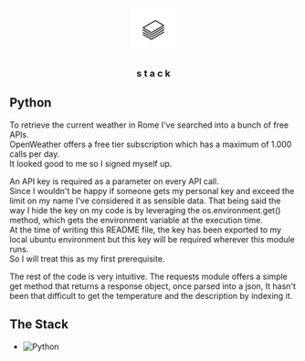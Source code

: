 <div id="top"></div>


<!-- PROJECT LOGO -->
<br />
<div align="center">
  <a href="https://github.com/atomasla/stack">
    <img src="images/stack-logo.jpeg" alt="Logo" width="80" height="80">
  </a>

<h3 align="center">s t a c k</h3>
</div>



<!-- ABOUT THE PROJECT -->
## Python

To retrieve the current weather in Rome I've searched into a bunch of free APIs.  
OpenWeather offers a free tier subscription which has a maximum of 1.000 calls per day.  
It looked good to me so I signed myself up.  

An API key is required as a parameter on every API call.  
Since I wouldn't be happy if someone gets my personal key and exceed the limit on my name I've considered it as sensible data.
That being said the way I hide the key on my code is by leveraging the os.environment.get() method, which gets the environment variable at the execution time.  
At the time of writing this README file, the key has been exported to my local ubuntu environment but this key will be required wherever this module runs.  
So I will treat this as my first prerequisite.

The rest of the code is very intuitive. The requests module offers a simple get method that returns a response object, once parsed into a json, It hasn't been that difficult to get the temperature and the description by indexing it.



## The Stack 


* ![Python][Python]






<!-- MARKDOWN LINKS & IMAGES -->
[Python]: https://img.shields.io/badge/python-3670A0?style=for-the-badge&logo=python&logoColor=white&color=28242c
